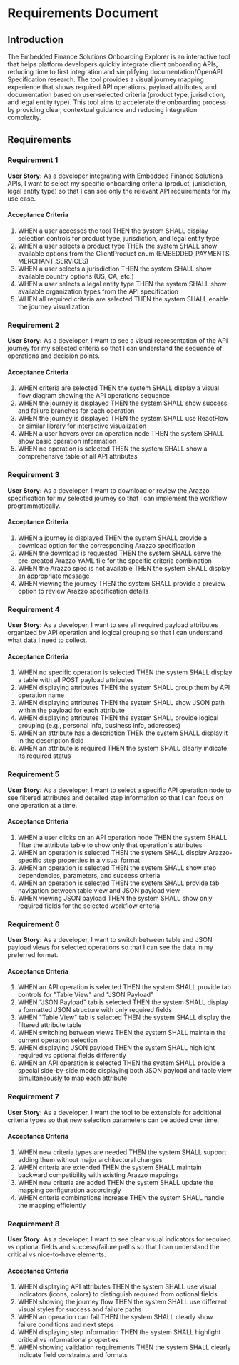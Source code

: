 # Requirements Document

## Introduction

The Embedded Finance Solutions Onboarding Explorer is an interactive tool that helps platform developers quickly integrate client onboarding APIs, reducing time to first integration and simplifying documentation/OpenAPI Specification research. The tool provides a visual journey mapping experience that shows required API operations, payload attributes, and documentation based on user-selected criteria (product type, jurisdiction, and legal entity type). This tool aims to accelerate the onboarding process by providing clear, contextual guidance and reducing integration complexity.

## Requirements

### Requirement 1

**User Story:** As a developer integrating with Embedded Finance Solutions APIs, I want to select my specific onboarding criteria (product, jurisdiction, legal entity type) so that I can see only the relevant API requirements for my use case.

#### Acceptance Criteria

1. WHEN a user accesses the tool THEN the system SHALL display selection controls for product type, jurisdiction, and legal entity type
2. WHEN a user selects a product type THEN the system SHALL show available options from the ClientProduct enum (EMBEDDED_PAYMENTS, MERCHANT_SERVICES)
3. WHEN a user selects a jurisdiction THEN the system SHALL show available country options (US, CA, etc.)
4. WHEN a user selects a legal entity type THEN the system SHALL show available organization types from the API specification
5. WHEN all required criteria are selected THEN the system SHALL enable the journey visualization

### Requirement 2

**User Story:** As a developer, I want to see a visual representation of the API journey for my selected criteria so that I can understand the sequence of operations and decision points.

#### Acceptance Criteria

1. WHEN criteria are selected THEN the system SHALL display a visual flow diagram showing the API operations sequence
2. WHEN the journey is displayed THEN the system SHALL show success and failure branches for each operation
3. WHEN the journey is displayed THEN the system SHALL use ReactFlow or similar library for interactive visualization
4. WHEN a user hovers over an operation node THEN the system SHALL show basic operation information
5. WHEN no operation is selected THEN the system SHALL show a comprehensive table of all API attributes

### Requirement 3

**User Story:** As a developer, I want to download or review the Arazzo specification for my selected journey so that I can implement the workflow programmatically.

#### Acceptance Criteria

1. WHEN a journey is displayed THEN the system SHALL provide a download option for the corresponding Arazzo specification
2. WHEN the download is requested THEN the system SHALL serve the pre-created Arazzo YAML file for the specific criteria combination
3. WHEN the Arazzo spec is not available THEN the system SHALL display an appropriate message
4. WHEN viewing the journey THEN the system SHALL provide a preview option to review Arazzo specification details

### Requirement 4

**User Story:** As a developer, I want to see all required payload attributes organized by API operation and logical grouping so that I can understand what data I need to collect.

#### Acceptance Criteria

1. WHEN no specific operation is selected THEN the system SHALL display a table with all POST payload attributes
2. WHEN displaying attributes THEN the system SHALL group them by API operation name
3. WHEN displaying attributes THEN the system SHALL show JSON path within the payload for each attribute
4. WHEN displaying attributes THEN the system SHALL provide logical grouping (e.g., personal info, business info, addresses)
5. WHEN an attribute has a description THEN the system SHALL display it in the description field
6. WHEN an attribute is required THEN the system SHALL clearly indicate its required status

### Requirement 5

**User Story:** As a developer, I want to select a specific API operation node to see filtered attributes and detailed step information so that I can focus on one operation at a time.

#### Acceptance Criteria

1. WHEN a user clicks on an API operation node THEN the system SHALL filter the attribute table to show only that operation's attributes
2. WHEN an operation is selected THEN the system SHALL display Arazzo-specific step properties in a visual format
3. WHEN an operation is selected THEN the system SHALL show step dependencies, parameters, and success criteria
4. WHEN an operation is selected THEN the system SHALL provide tab navigation between table view and JSON payload view
5. WHEN viewing JSON payload THEN the system SHALL show only required fields for the selected workflow criteria

### Requirement 6

**User Story:** As a developer, I want to switch between table and JSON payload views for selected operations so that I can see the data in my preferred format.

#### Acceptance Criteria

1. WHEN an API operation is selected THEN the system SHALL provide tab controls for "Table View" and "JSON Payload"
2. WHEN "JSON Payload" tab is selected THEN the system SHALL display a formatted JSON structure with only required fields
3. WHEN "Table View" tab is selected THEN the system SHALL display the filtered attribute table
4. WHEN switching between views THEN the system SHALL maintain the current operation selection
5. WHEN displaying JSON payload THEN the system SHALL highlight required vs optional fields differently
6. WHEN an API operation is selected THEN the system SHALL provide a special side-by-side mode displaying both JSON payload and table view simultaneously to map each attribute

### Requirement 7

**User Story:** As a developer, I want the tool to be extensible for additional criteria types so that new selection parameters can be added over time.

#### Acceptance Criteria

1. WHEN new criteria types are needed THEN the system SHALL support adding them without major architectural changes
2. WHEN criteria are extended THEN the system SHALL maintain backward compatibility with existing Arazzo mappings
3. WHEN new criteria are added THEN the system SHALL update the mapping configuration accordingly
4. WHEN criteria combinations increase THEN the system SHALL handle the mapping efficiently

### Requirement 8

**User Story:** As a developer, I want to see clear visual indicators for required vs optional fields and success/failure paths so that I can understand the critical vs nice-to-have elements.

#### Acceptance Criteria

1. WHEN displaying API attributes THEN the system SHALL use visual indicators (icons, colors) to distinguish required from optional fields
2. WHEN showing the journey flow THEN the system SHALL use different visual styles for success and failure paths
3. WHEN an operation can fail THEN the system SHALL clearly show failure conditions and next steps
4. WHEN displaying step information THEN the system SHALL highlight critical vs informational properties
5. WHEN showing validation requirements THEN the system SHALL clearly indicate field constraints and formats
